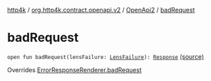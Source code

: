 [http4k](../../index.md) / [org.http4k.contract.openapi.v2](../index.md) / [OpenApi2](index.md) / [badRequest](./bad-request.md)

# badRequest

`open fun badRequest(lensFailure: `[`LensFailure`](../../org.http4k.lens/-lens-failure/index.md)`): `[`Response`](../../org.http4k.core/-response/index.md) [(source)](https://github.com/http4k/http4k/blob/master/http4k-contract/src/main/kotlin/org/http4k/contract/openapi/v2/OpenApi2.kt#L43)

Overrides [ErrorResponseRenderer.badRequest](../../org.http4k.contract/-error-response-renderer/bad-request.md)


